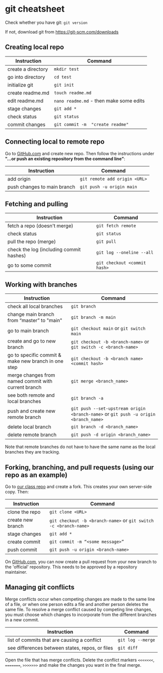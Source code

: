 # git cheatsheet

Check whether you have git: `git version`

If not, download git from https://git-scm.com/downloads


## Creating local repo

| Instruction | Command |
|-----------|-----------|
| create a directory | `mkdir test` |
| go into directory | `cd test` |
| initialize git | `git init` |
| create readme.md | `touch readme.md` |
| edit readme.md | `nano readme.md` - then make some edits |
| stage changes | `git add *` |
| check status | `git status` |
| commit changes | `git commit -m  "create readme"` |

## Connecting local to remote repo

Go to [GitHub.com](https://github.com/) and create new repo. Then follow the instructions under **"…or push an existing repository from the command line"**:

| Instruction | Command |
|---------|-------------|
| add origin | `git remote add origin <URL>` |
| push changes to main branch | `git push -u origin main`|

## Fetching and pulling

| Instruction | Command |
|---------|-------------|
| fetch a repo (doesn't merge) | `git fetch remote` |
| check status | `git status` |
| pull the repo (merge) | `git pull` |
| check the log (including commit hashes) | `git log --oneline --all` |
| go to some commit | `git checkout <commit hash>` |


## Working with branches

| Instruction | Command |
|---------|-------------|
| check all local branches | `git branch` |
| change main branch from “master” to "main" | `git branch -m main` |
| go to main branch | `git checkout main` or `git switch main`|
| create and go to new branch | `git checkout -b <branch-name>` or `git switch -c <branch-name>`|
| go to specific commit & make new branch in one step | `git checkout -b <branch name> <commit hash>` |
| merge changes from named commit with current branch | `git merge <branch_name>` |
| see both remote and local branches | `git branch -a` |
| push and create new remote branch | `git push --set-upstream origin <branch-name>` or `git push -u origin <branch_name>` |
| delete local branch | `git branch -d <branch_name>` |
| delete remote branch | `git push -d origin <branch_name>`|

Note that remote branches do not have to have the same name as the local branches they are tracking.


## Forking, branching, and pull requests (using our repo as an example)

Go to [our class repo](https://github.com/dlab-berkeley/Computational-Social-Science-Training-Program/) and create a fork. This creates your own server-side copy. Then:

| Instruction | Command |
|---------|-------------|
| clone the repo | `git clone <URL>` | 
| create new branch | `git checkout -b <branch-name>` or `git switch -c <branch-name>`|
| stage changes | `git add *` |
| create commit | `git commit -m “<some message>”` |
| push commit |  `git push -u origin <branch-name>` |

On [GitHub.com](https://github.com/), you can now create a pull request from your new branch to the 'official' repository. This needs to be approved by a repository maintainer.

## Managing git conflicts

Merge conflicts occur when competing changes are made to the same line of a file, or when one person edits a file and another person deletes the same file. To resolve a merge conflict caused by competing line changes, you must choose which changes to incorporate from the different branches in a new commit.

| Instruction | Command |
|---------|-------------|
| list of commits that are causing a conflict | `git log --merge` | 
| see differences between states, repos, or files | `git diff` |

Open the file that has merge conflicts. Delete the conflict markers `<<<<<<<`, `=======`, `>>>>>>>` and make the changes you want in the final merge.

